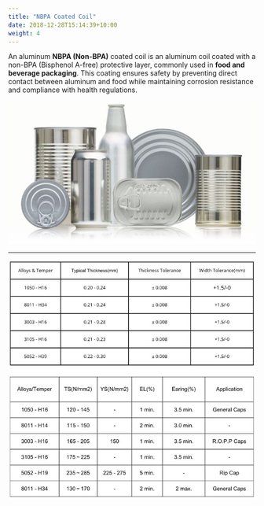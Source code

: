 ```yaml
---
title: "NBPA Coated Coil"
date: 2018-12-28T15:14:39+10:00
weight: 4
---
```


An aluminum **NBPA (Non-BPA)** coated coil is an aluminum coil coated with a non-BPA (Bisphenol A-free) protective layer, commonly used in **food and beverage packaging**. This coating ensures safety by preventing direct contact between aluminum and food while maintaining corrosion resistance and compliance with health regulations.

![Aluminum NBPA Coated Coil](/images/aluminum_nbpa_coil.jpg)

---

![Alloy Dimension](/images/alloy_dimension.jpg)